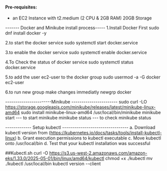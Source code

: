 #### Pre-requisites: 
  - an EC2 Instance with
    t2.medium (2 CPU & 2GB RAM)
    20GB Storage

------- Docker and Minikube install process-----
1.Install Docker First
  sudo dnf install docker -y  

2.to start the docker service
  sudo systemctl start docker.service

3.to enable the docker service
  sudo systemctl enable docker.service

4.To Check the status of docker service
  sudo systemctl status docker.service

5.to add the user ec2-user to the docker group
  sudo usermod -a -G docker ec2-user

6.to run new group make changes immediatly 
  newgrp docker

-----------------------Minikube -----------------------
 sudo curl -LO https://storage.googleapis.com/minikube/releases/latest/minikube-linux-amd64 
 sudo install minikube-linux-amd64 /usr/local/bin/minikube
 minikube start --- to start minikube
 minikube status --- to check minikube status

------------- Setup kubectl ---------------------------------
 a. Download kubectl version  from (https://kubernetes.io/docs/tasks/tools/install-kubectl-linux)
 b. Grant execution permissions to kubectl executable 
 c. Move kubectl onto /usr/local/bin
 d. Test that your kubectl installation was successful
 
  ##Kubectl.sh
  curl -O https://s3.us-west-2.amazonaws.com/amazon-eks/1.33.0/2025-05-01/bin/linux/amd64/kubectl
  chmod +x ./kubectl
  mv ./kubectl /usr/local/bin 
  kubectl version --client

